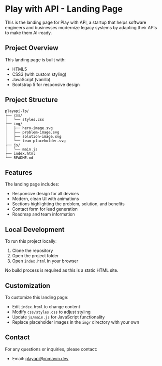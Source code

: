 # Play with API - Landing Page

This is the landing page for Play with API, a startup that helps software engineers and businesses modernize legacy systems by adapting their APIs to make them AI-ready.

## Project Overview

This landing page is built with:
- HTML5
- CSS3 (with custom styling)
- JavaScript (vanilla)
- Bootstrap 5 for responsive design

## Project Structure

```
playapi-lp/
├── css/
│   └── styles.css
├── img/
│   ├── hero-image.svg
│   ├── problem-image.svg
│   ├── solution-image.svg
│   └── team-placeholder.svg
├── js/
│   └── main.js
├── index.html
└── README.md
```

## Features

The landing page includes:
- Responsive design for all devices
- Modern, clean UI with animations
- Sections highlighting the problem, solution, and benefits
- Contact form for lead generation
- Roadmap and team information

## Local Development

To run this project locally:

1. Clone the repository
2. Open the project folder
3. Open `index.html` in your browser

No build process is required as this is a static HTML site.

## Customization

To customize this landing page:

- Edit `index.html` to change content
- Modify `css/styles.css` to adjust styling
- Update `js/main.js` for JavaScript functionality
- Replace placeholder images in the `img/` directory with your own

## Contact

For any questions or inquiries, please contact:
- Email: playapi@romavm.dev
